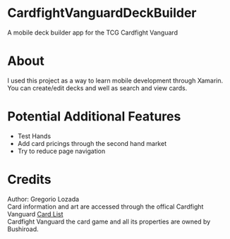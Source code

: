 # CardfightVanguardDeckBuilder
A mobile deck builder app for the TCG Cardfight Vanguard
# About
I used this project as a way to learn mobile development through Xamarin.
You can create/edit decks and well as search and view cards.
# Potential Additional Features
- Test Hands
- Add card pricings through the second hand market
- Try to reduce page navigation
# Credits
Author: Gregorio Lozada</br>
Card information and art are accessed through the offical Cardfight Vanguard [Card List](https://en.cf-vanguard.com/cardlist/)</br>
Cardfight Vanguard the card game and all its properties are owned by Bushiroad.
